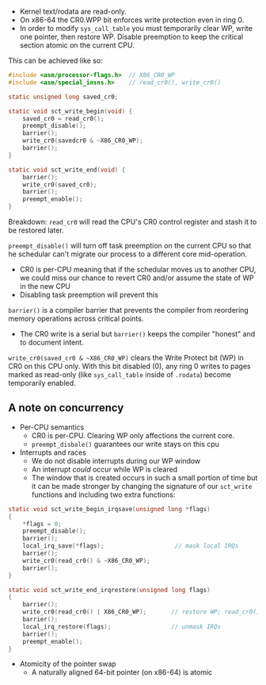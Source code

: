
- Kernel text/rodata are read-only. 
- On x86-64 the CR0.WPP bit enforces write protection even in ring 0.
- In order to modify ``sys_call_table`` you must temporarily clear WP, write one pointer, then restore WP. Disable preemption to keep the critical section atomic on the current CPU.  


This can be achieved like so:
```c
#include <asm/processor-flags.h>  // X86_CR0_WP
#include <asm/special_insns.h>    // read_cr0(), write_cr0()

static unsigned long saved_cr0;

static void sct_write_begin(void) {
	saved_cr0 = read_cr0();
	preempt_disable();
	barrier();
	write_cr0(savedcr0 & ~X86_CR0_WP);
	barrier();
}

static void sct_write_end(void) {
	barrier();
	write_cr0(saved_cr0);
	barrier();
	preempt_enable();
}
```
Breakdown: 
``read_cr0`` will read the CPU's CR0 control register and stash it to be restored later.

``preempt_disable()`` will turn off task preemption on the current CPU so that he schedular can't migrate our process to a different core mid-operation. 
- CR0 is per-CPU meaning that if the schedular moves us to another CPU, we could miss our chance to revert CR0 and/or assume the state of WP in the new CPU
- Disabling task preemption will prevent this

``barrier()`` is a compiler barrier that prevents the compiler from reordering memory operations across critical points.
- The CR0 write is a serial but ``barrier()`` keeps the compiler "honest" and to document intent. 

``write_cr0(saved_cr0 & ~X86_CR0_WP)`` clears the Write Protect bit (WP) in CR0 on this CPU only. With this bit disabled (0), any ring 0 writes to pages marked as read-only (like ``sys_call_table`` inside of ``.rodata``) become temporarily enabled.

## A note on concurrency 
- Per-CPU semantics
	- CR0 is per-CPU. Clearing WP only affections the current core.
	- ``preempt_disbale()`` guarantees our write stays on this cpu
- Interrupts and races
	- We do not disable interrupts during our WP window 
	- An interrupt *could* occur while WP is cleared
	- The window that is created occurs in such a small portion of time but it can be made stronger by changing the signature of our ``sct_write`` functions and including two extra functions:
```c
static void sct_write_begin_irqsave(unsigned long *flags)
{
    *flags = 0;
    preempt_disable();
    barrier();
    local_irq_save(*flags);                    // mask local IRQs
    barrier();
    write_cr0(read_cr0() & ~X86_CR0_WP);
    barrier();
}

static void sct_write_end_irqrestore(unsigned long flags)
{
    barrier();
    write_cr0(read_cr0() | X86_CR0_WP);       // restore WP; read_cr0() ok too
    barrier();
    local_irq_restore(flags);                 // unmask IRQs
    barrier();
    preempt_enable();
}
```

- Atomicity of the pointer swap
	- A naturally aligned 64-bit pointer (on x86-64) is atomic 